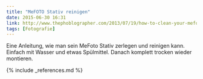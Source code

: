 ```yaml
---
title: "MeFOTO Stativ reinigen"
date: 2015-06-30 16:31
link: http://www.thephoblographer.com/2013/07/19/how-to-clean-your-mefoto-tripod/
tags: [Fotografie]
---
```

 Eine Anleitung, wie man sein MeFoto Stativ zerlegen und reinigen kann. Einfach mit Wasser und etwas Spülmittel. Danach komplett trocken wieder montieren.
 
{% include _references.md %}